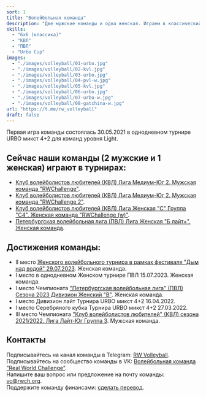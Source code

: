 ```yaml
---
sort: 1
title: "Волейбольная команда"
description: "Две мужские команды и одна женская. Играем в классический волейбол."
skills:
  - "6x6 (классика)"
  - "КВЛ"
  - "ПВЛ"
  - "Urbo Cup"
images:
  - "./images/volleyball/01-urbo.jpg"
  - "./images/volleyball/02-kvl.jpg"
  - "./images/volleyball/03-urbo.jpg"
  - "./images/volleyball/04-pvl-w.jpg"
  - "./images/volleyball/05-kvl.jpg"
  - "./images/volleyball/06-urbo.jpg"
  - "./images/volleyball/07-urbo-w.jpg"
  - "./images/volleyball/08-gatchina-w.jpg"
url: "https://t.me/rw_volleyball"
draft: false
---
```


Первая игра команды состоялась 30.05.2021 в однодневном турнире URBO микст 4+2 для команд уровня Light.<br />

## Сейчас наши команды (2 мужские и 1 женская) играют в турнирах:
- <a href="/actions/2024/kvl-m1-r2">Клуб волейболистов любителей (КВЛ) Лига Медиум-Юг 2. Мужская команда "RWChallenge"</a>.
- <a href="/actions/2024/kvl-m2-r2">Клуб волейболистов любителей (КВЛ) Лига Медиум-Юг 2. Мужская команда "RWChallenge 2"</a>.
- <a href="/actions/2024/kvl-w-r2">Клуб волейболистов любителей (КВЛ) Лига Женская "С" Группа "С4". Женская команда "RWChallenge (w)"</a>.
- <a href="/actions/2024/pvl-w">Петербургская волейбольная лига (ПВЛ) Лига Женская "Б лайт+". Женская команда</a>.

## Достижения команды:

- II место <a href="/actions/2023/smokeonthewater">Женского волейбольного турнира в рамках фестиваля "Дым над водой" 29.07.2023</a>. Женская команда.
- I место в однодневном Женском турнире ПВЛ 15.07.2023. Женская команда.
- I место Чемпионата <a href="/actions/2023/pvl-w">"Петербургская волейбольная лига" (ПВЛ) Сезона 2023 Дивизион Женский "В"</a>. Женская команда.
- I место Дивизион лайт Турнира URBO микст 4+2 16.04.2022.
- I место Серебряного кубка Турнира URBO микст 4+2 27.03.2022.
- III место Чемпионата <a href="/actions/2022/kvl-m">"Клуб волейболистов любителей" (КВЛ) сезона 2021/2022. Лига Лайт-Юг Группа 3</a>. Мужская команда.

## Контакты

Подписывайтесь на канал команды в Telegram: <a href="https://t.me/rw_volleyball" target="_blank">RW Volleyball</a>.<br />
Подписывайтесь на сообщество команды в VK: <a href="https://vk.com/rw_volleyball" target="_blank">Волейбольная команда "Real World Challenge"</a>.<br />
Напишите ваш вопрос или предложение на почту команды: [vc@rwch.org](mailto:vc@rwch.org).<br />
Поддержите команду финансами: <a href="/support/volleyball">сделать перевод</a>.
